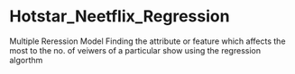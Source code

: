 # Hotstar_Neetflix_Regression
Multiple Reression Model
Finding the attribute or feature which affects the most to the no. of veiwers of a particular show using the regression algorthm
